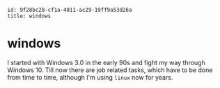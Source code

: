 ```
id: 9f28bc28-cf1a-4011-ac29-19ff9a53d26a
title: windows
```

# windows

I started with Windows 3.0 in the early 90s and fight my way through Windows 10.
Till now there are job related tasks, which have to be done from time to time, although I'm using `linux` now for years.
